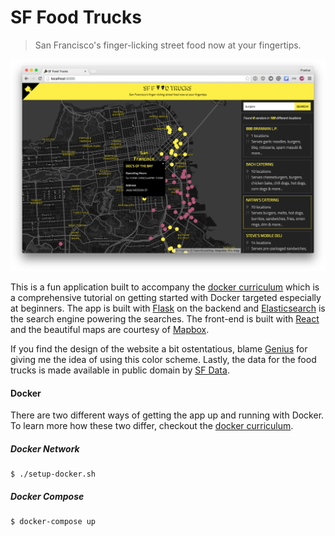 SF Food Trucks
===

> San Francisco's finger-licking street food now at your fingertips.

![img](shot.png)

This is a fun application built to accompany the [docker curriculum](http://prakhar.me/docker-curriculum) which is a comprehensive tutorial on getting started with Docker targeted especially at beginners. The app is built with [Flask](http://flask.pocoo.org/) on the backend and [Elasticsearch](http://elastic.co/) is the search engine powering the searches. The front-end is built with [React](http://facebook.github.io/react/) and the beautiful maps are courtesy of [Mapbox](https://www.mapbox.com/).

If you find the design of the website a bit ostentatious, blame [Genius](http://genius.com) for giving me the idea of using this color scheme.  Lastly, the data for the food trucks is made available in public domain by [SF Data](https://data.sfgov.org/Economy-and-Community/Mobile-Food-Facility-Permit/rqzj-sfat).

#### Docker

There are two different ways of getting the app up and running with Docker. To learn more how these two differ, checkout the [docker curriculum](http://prakhar.me/docker-curriculum).

##### Docker Network
```
$ ./setup-docker.sh
```

##### Docker Compose
```
$ docker-compose up
```

